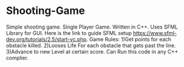 # Shooting-Game
Simple shooting game.
Single Player Game.
Written in C++.
Uses SFML Library for GUI.
Here is the link to guide SFML setup https://www.sfml-dev.org/tutorials/2.5/start-vc.php.
Game Rules:
  1)Get points for each obstacle killed.
  2)Looses Life For each obstacle that gets past the line.
  3)Advance to new Level at certain score.
Can Run this code in any C++ complier.
